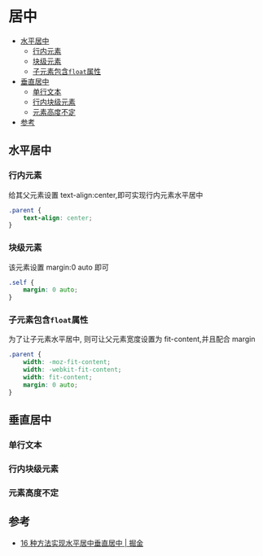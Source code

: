 # 居中

- [水平居中](#%e6%b0%b4%e5%b9%b3%e5%b1%85%e4%b8%ad)
  - [行内元素](#%e8%a1%8c%e5%86%85%e5%85%83%e7%b4%a0)
  - [块级元素](#%e5%9d%97%e7%ba%a7%e5%85%83%e7%b4%a0)
  - [子元素包含`float`属性](#%e5%ad%90%e5%85%83%e7%b4%a0%e5%8c%85%e5%90%abfloat%e5%b1%9e%e6%80%a7)
- [垂直居中](#%e5%9e%82%e7%9b%b4%e5%b1%85%e4%b8%ad)
  - [单行文本](#%e5%8d%95%e8%a1%8c%e6%96%87%e6%9c%ac)
  - [行内块级元素](#%e8%a1%8c%e5%86%85%e5%9d%97%e7%ba%a7%e5%85%83%e7%b4%a0)
  - [元素高度不定](#%e5%85%83%e7%b4%a0%e9%ab%98%e5%ba%a6%e4%b8%8d%e5%ae%9a)
- [参考](#%e5%8f%82%e8%80%83)

## 水平居中

### 行内元素

给其父元素设置 text-align:center,即可实现行内元素水平居中

```css
.parent {
	text-align: center;
}
```

### 块级元素

该元素设置 margin:0 auto 即可

```css
.self {
	margin: 0 auto;
}
```

### 子元素包含`float`属性

为了让子元素水平居中, 则可让父元素宽度设置为 fit-content,并且配合 margin

```css
.parent {
	width: -moz-fit-content;
	width: -webkit-fit-content;
	width: fit-content;
	margin: 0 auto;
}
```

## 垂直居中

### 单行文本

### 行内块级元素

### 元素高度不定

## 参考

- [16 种方法实现水平居中垂直居中 | 掘金](https://juejin.im/post/58f818bbb123db006233ab2a)
